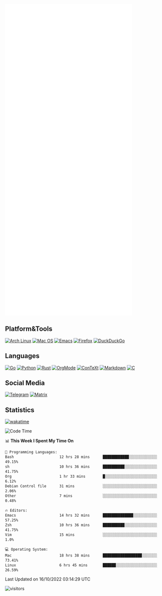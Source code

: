 ![Metrics](https://github.com/SteamedFish/SteamedFish/blob/master/github-metrics.svg)

## Platform&Tools

[![Arch Linux](https://img.shields.io/badge/ArchLinux-1793D1?logo=arch-linux&logoColor=fff&style=flat-square)](https://archlinux.org/)
[![Mac OS](https://img.shields.io/badge/MacOS-000000?style=flat-square&logo=macos&logoColor=F0F0F0)](https://www.apple.com/macos/)
[![Emacs](https://img.shields.io/badge/Emacs-%237F5AB6.svg?&style=flat-square&logo=gnu-emacs&logoColor=white)](https://www.gnu.org/software/emacs/)
[![Firefox](https://img.shields.io/badge/Firefox-FF7139?style=flat-square&logo=Firefox-Browser&logoColor=white)](https://firefox.com/)
[![DuckDuckGo](https://img.shields.io/badge/DuckDuckGo-DE5833?style=flat-square&logo=DuckDuckGo&logoColor=white)](https://duckduckgo.com/)

## Languages

[![Go](https://img.shields.io/badge/Golang-%2300ADD8.svg?style=flat-square&logo=go&logoColor=white)](https://golang.org/)
[![Python](https://img.shields.io/badge/Python-3670A0?style=flat-square&logo=python&logoColor=ffdd54)](https://www.python.org/)
[![Rust](https://img.shields.io/badge/Rust-%23000000.svg?style=flat-square&logo=rust&logoColor=white)](https://www.rust-lang.org/)
[![OrgMode](https://img.shields.io/badge/OrgMode-%23000000.svg?style=flat-square&logo=org&logoColor=white)](https://orgmode.org/)
[![ConTeXt](https://img.shields.io/badge/ConTeXt-%23008080.svg?style=flat-square&logo=latex&logoColor=white)](https://contextgarden.net/)
[![Markdown](https://img.shields.io/badge/MarkDown-%23000000.svg?style=flat-square&logo=markdown&logoColor=white)](https://daringfireball.net/projects/markdown/)
[![C](https://img.shields.io/badge/C-%2300599C.svg?style=flat-square&logo=c&logoColor=white)](https://www.iso.org/standard/74528.html)

## Social Media
[![Telegram](https://img.shields.io/badge/SteamedFish-2CA5E0?style=social&logo=telegram&logoColor=white)](https://t.me/SteamedFish)
[![Matrix](https://img.shields.io/badge/SteamedFish-2CA5E0?style=social&logo=matrix&logoColor=black)](https://matrix.to/#/@i:steamedfish.org)

## Statistics
[![wakatime](https://wakatime.com/badge/user/168280d6-fcf2-4b4f-ad3a-dc4612f35b38.svg)](https://wakatime.com/@168280d6-fcf2-4b4f-ad3a-dc4612f35b38)

<!--START_SECTION:waka-->
![Code Time](http://img.shields.io/badge/Code%20Time-2%2C069%20hrs%2032%20mins-blue)

📊 **This Week I Spent My Time On** 

```text
💬 Programming Languages: 
Bash                     12 hrs 28 mins      ████████████░░░░░░░░░░░░░   49.15% 
sh                       10 hrs 36 mins      ██████████░░░░░░░░░░░░░░░   41.75% 
Org                      1 hr 33 mins        █░░░░░░░░░░░░░░░░░░░░░░░░   6.12% 
Debian Control file      31 mins             ░░░░░░░░░░░░░░░░░░░░░░░░░   2.06% 
Other                    7 mins              ░░░░░░░░░░░░░░░░░░░░░░░░░   0.48%

🔥 Editors: 
Emacs                    14 hrs 32 mins      ██████████████░░░░░░░░░░░   57.25% 
Zsh                      10 hrs 36 mins      ██████████░░░░░░░░░░░░░░░   41.75% 
Vim                      15 mins             ░░░░░░░░░░░░░░░░░░░░░░░░░   1.0%

💻 Operating System: 
Mac                      18 hrs 38 mins      ██████████████████░░░░░░░   73.41% 
Linux                    6 hrs 45 mins       ██████░░░░░░░░░░░░░░░░░░░   26.59%

```


 Last Updated on 16/10/2022 03:14:29 UTC
<!--END_SECTION:waka-->

![visitors](https://visitor-badge.laobi.icu/badge?page_id=SteamedFish.SteamedFish)
